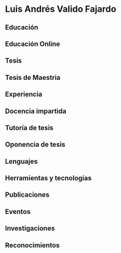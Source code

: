 # Luis Andrés Valido Fajardo 


## Educación

## Educación Online

## Tesis

## Tesis de Maestria

## Experiencia

## Docencia impartida

## Tutoría de tesis

## Oponencia de tesis

## Lenguajes

## Herramientas y tecnologías

## Publicaciones

## Eventos

## Investigaciones

## Reconocimientos



